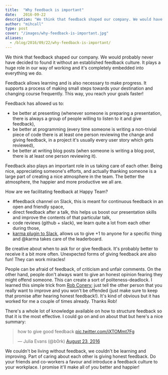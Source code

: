 ```yaml
---
title: 	"Why feedback is important"
date: 	2016-09-22
description: "We think that feedback shaped our company. We would have probably never decided to found it without an established feedback culture. It plays a huge role in our ways of working and it's quite embedded into everything we do."
author: "mihcall"
type: post
cover: "/images/why-feedback-is-important.jpg"
aliases:
  - /blog/2016/09/22/why-feedback-is-important/
---
```

We think that feedback shaped our company. We would probably never have decided to found it without an established feedback culture. It plays a huge role in our way of working and it's completely embedded into everything we do.

Feedback allows learning and is also necessary to make progress. It supports a process of making small steps towards your destination and changing course frequently. This way, you reach your goals faster!

Feedback has allowed us to:

- be better at presenting (whenever someone is preparing a presentation, there is always a group of people willing to listen to it and give feedback),
- be better at programming (every time someone is writing a non-trivial piece of code there is at least one person reviewing the change and giving feedback, in a project it's usually every user story which gets reviewed),
- be better at writing blog posts (when someone is writing a blog post, there is at least one person reviewing it).

Feedback also plays an important role in us taking care of each other. Being nice, appreciating someone's efforts, and actually thanking someone is a large part of creating a nice atmosphere in the team. The better the atmosphere, the happier and more productive we all are.

How are we facilitating feedback at Happy Team?

- #feedback channel on Slack, this is meant for continuous feedback in an open and friendly space,
- direct feedback after a talk, this helps us boost our presentation skills and improve the contents of that particular talk,
- code reviews (github + slack), we learn quite a lot from each other during those,
- [karma plugin to Slack](https://github.com/happyteamio/elkarmo), allows us to give +1 to anyone for a specific thing and @karma takes care of the leaderboard.

Be creative about when to ask for or give feedback. It's probably better to receive it a bit more often. Unexpected forms of giving feedback are also fun! They can work miracles!

People can be afraid of feedback, of criticism and unfair comments. On the other hand, people don't always want to give an honest opinion fearing they might offend someone. This can create a sort of politeness-deadlock. I learned this simple trick from [Rob Conery](https://twitter.com/robconery); just tell the other person that you really want to improve and you won't be offended (just make sure to keep that promise after hearing honest feedback!). It's kind of obvious but it has worked for me a couple of times already. Thanks Rob!

There's a whole lot of knowledge available on how to structure feedback so that it is the most effective. I could go on and on about that but here's a nice summary:
<blockquote class="twitter-tweet" data-lang="en"><p lang="en" dir="ltr">how to give good feedback <a href="https://t.co/jXTOMmt7Fg">pic.twitter.com/jXTOMmt7Fg</a></p>&mdash; Julia Evans (@b0rk) <a href="https://twitter.com/b0rk/status/767947886638145536">August 23, 2016</a></blockquote>
<script async src="//platform.twitter.com/widgets.js" charset="utf-8"></script>

We couldn't be living without feedback, we couldn't be learning and improving. Part of caring about each other is giving honest feedback. Do your friends and co-workers a favour and introduce a feedback culture to your workplace. I promise it'll make all of you better and happier!

